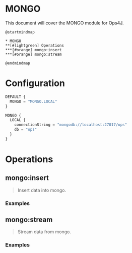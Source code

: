 # MONGO

This document will cover the MONGO module for Ops4J.

```plantuml
@startmindmap

* MONGO
**[#lightgreen] Operations
***[#orange] mongo:insert
***[#orange] mongo:stream

@endmindmap
```

# Configuration

```javascript
DEFAULT {
  MONGO = "MONGO.LOCAL"
}

MONGO {
  LOCAL {
    connectionString = "mongodb://localhost:27017/ops"
    db = "ops"
  }
}
```

# Operations

## mongo:insert

> Insert data into mongo.

### Examples

## mongo:stream

> Stream data from mongo.

### Examples
